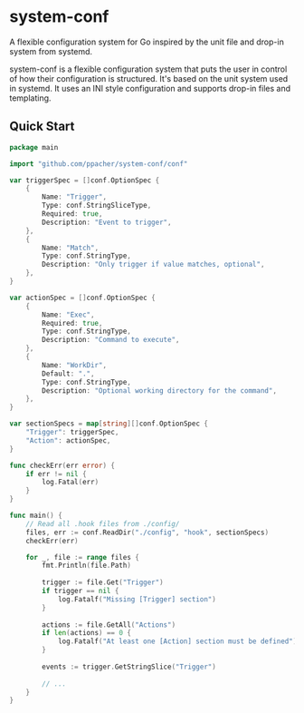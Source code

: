 # system-conf

A flexible configuration system for Go inspired by the unit file and drop-in system from systemd.

system-conf is a flexible configuration system that puts the user in control of how their configuration
is structured. It's based on the unit system used in systemd. It uses an INI style configuration and supports
drop-in files and templating. 

## Quick Start

```go
package main

import "github.com/ppacher/system-conf/conf"

var triggerSpec = []conf.OptionSpec {
    {
        Name: "Trigger",
        Type: conf.StringSliceType,
        Required: true,
        Description: "Event to trigger",
    },
    {
        Name: "Match",
        Type: conf.StringType,
        Description: "Only trigger if value matches, optional",
    },
}

var actionSpec = []conf.OptionSpec {
    {
        Name: "Exec",
        Required: true,
        Type: conf.StringType,
        Description: "Command to execute",
    },
    {
        Name: "WorkDir",
        Default: ".",
        Type: conf.StringType,
        Description: "Optional working directory for the command",
    },
}

var sectionSpecs = map[string][]conf.OptionSpec {
    "Trigger": triggerSpec,
    "Action": actionSpec,
}

func checkErr(err error) {
    if err != nil {
        log.Fatal(err)
    }
}

func main() {
    // Read all .hook files from ./config/
    files, err := conf.ReadDir("./config", "hook", sectionSpecs) 
    checkErr(err)

    for _, file := range files {
        fmt.Println(file.Path)
        
        trigger := file.Get("Trigger")
        if trigger == nil {
            log.Fatalf("Missing [Trigger] section")
        }
        
        actions := file.GetAll("Actions")
        if len(actions) == 0 {
            log.Fatalf("At least one [Action] section must be defined")
        }
        
        events := trigger.GetStringSlice("Trigger")
        
        // ...
    }
}

```